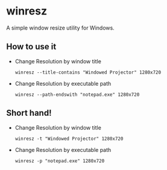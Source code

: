 # winresz

A simple window resize utility for Windows.

## How to use it

- Change Resolution by window title
  ```
  winresz --title-contains "Windowed Projector" 1280x720
  ```
- Change Resolution by executable path
  ```
  winresz --path-endswith "notepad.exe" 1280x720
  ```

## Short hand!

- Change Resolution by window title
  ```
  winresz -t "Windowed Projector" 1280x720
  ```
- Change Resolution by executable path
  ```
  winresz -p "notepad.exe" 1280x720
  ```
